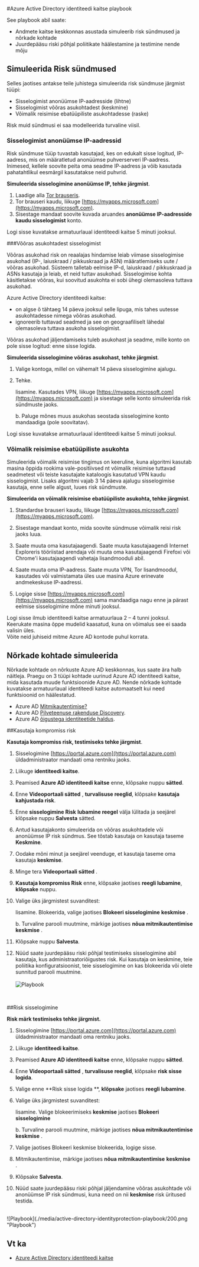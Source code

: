 <properties
    pageTitle="Azure Active Directory identiteedi kaitse playbook | Microsoft Azure'i"
    description="Siit saate teada, kuidas Azure'i AD identiteedi kaitse võimaldab piirata ründaja rikutud identiteedi või seadme ja secure identiteedi või seadme, mis on varem arvatav või teadaolevad konfliktid."
    services="active-directory"
    keywords="Azure'i active directory identiteedi kaitse, pilveteenuse rakenduse discovery, rakendused, Turve, risk, taseme, haavatavuse, turbepoliitika haldamine"
    documentationCenter=""
    authors="markusvi"
    manager="femila"
    editor=""/>

<tags
    ms.service="active-directory"
    ms.workload="identity"
    ms.tgt_pltfrm="na"
    ms.devlang="na"
    ms.topic="article"
    ms.date="08/22/2016"
    ms.author="markvi"/>

#<a name="azure-active-directory-identity-protection-playbook"></a>Azure Active Directory identiteedi kaitse playbook 

See playbook abil saate:

- Andmete kaitse keskkonnas asustada simuleerib risk sündmused ja nõrkade kohtade
- Juurdepääsu riski põhjal poliitikate häälestamine ja testimine nende mõju


## <a name="simulating-risk-events"></a>Simuleerida Risk sündmused

Selles jaotises antakse teile juhistega simuleerida risk sündmuse järgmist tüüpi:

- Sisselogimist anonüümse IP-aadresside (lihtne)
- Sisselogimist võõras asukohtadest (keskmine)
- Võimalik reisimise ebatüüpiliste asukohtadesse (raske)

Risk muid sündmusi ei saa modelleerida turvaline viisil.


### <a name="sign-ins-from-anonymous-ip-addresses"></a>Sisselogimist anonüümse IP-aadressid

Risk sündmuse tüüp tuvastab kasutajad, kes on edukalt sisse logitud, IP-aadress, mis on määratletud anonüümse puhverserveri IP-aadress. Inimesed, kellele soovite peita oma seadme IP-aadress ja võib kasutada pahatahtlikul eesmärgil kasutatakse neid puhvrid.

**Simuleerida sisselogimine anonüümse IP, tehke järgmist**.

1.  Laadige alla [Tor brauseris](https://www.torproject.org/projects/torbrowser.html.en).
2.  Tor brauseri kaudu, liikuge [https://myapps.microsoft.com](https://myapps.microsoft.com).   
3.  Sisestage mandaat soovite kuvada aruandes **anonüümse IP-aadresside kaudu sisselogimist** konto.

Logi sisse kuvatakse armatuurlaual identiteedi kaitse 5 minuti jooksul. 


###<a name="sign-ins-from-unfamiliar-locations"></a>Võõras asukohtadest sisselogimist

Võõras asukohad risk on reaalajas hindamise leiab viimase sisselogimise asukohad (IP-, laiuskraad / pikkuskraad ja ASN) määratlemiseks uute / võõras asukohad. Süsteem talletab eelmise IP-d, laiuskraad / pikkuskraad ja ASNs kasutaja ja leiab, et neid tuttav asukohad. Sisselogimise kohta käsitletakse võõras, kui soovitud asukohta ei sobi ühegi olemasoleva tuttava asukohad.

Azure Active Directory identiteedi kaitse:  

 - on algse õ tähtaeg 14 päeva jooksul selle lipuga, mis tahes uutesse asukohtadesse nimega võõras asukohad.
 - ignoreerib tuttavad seadmed ja see on geograafiliselt lähedal olemasoleva tuttava asukoha sisselogimist.

Võõras asukohad jäljendamiseks tuleb asukohast ja seadme, mille konto on pole sisse logitud: enne sisse logida. 


**Simuleerida sisselogimine võõras asukohast, tehke järgmist**.

1.  Valige kontoga, millel on vähemalt 14 päeva sisselogimine ajalugu. 

2.  Tehke.
    
    lisamine. Kasutades VPN, liikuge [https://myapps.microsoft.com](https://myapps.microsoft.com) ja sisestage selle konto simuleerida risk sündmuste jaoks.

    b. Paluge mõnes muus asukohas seostada sisselogimine konto mandaadiga (pole soovitatav).

Logi sisse kuvatakse armatuurlaual identiteedi kaitse 5 minuti jooksul.
 
### <a name="impossible-travel-to-atypical-location"></a>Võimalik reisimise ebatüüpiliste asukohta
Simuleerida võimalik reisimise tingimus on keeruline, kuna algoritmi kasutab masina õppida rookima vale-positiivsed nt võimalik reisimise tuttavad seadmetest või teiste kasutajate kataloogis kasutatud VPN kaudu sisselogimist. Lisaks algoritmi vajab 3 14 päeva ajalugu sisselogimise kasutaja, enne selle algust, luues risk sündmuste.

**Simuleerida on võimalik reisimise ebatüüpiliste asukohta, tehke järgmist**.

1.  Standardse brauseri kaudu, liikuge [https://myapps.microsoft.com](https://myapps.microsoft.com).  

2.  Sisestage mandaat konto, mida soovite sündmuse võimalik reisi risk jaoks luua.

3.  Saate muuta oma kasutajaagendi. Saate muuta kasutajaagendi Internet Exploreris tööriistad arendaja või muuta oma kasutajaagendi Firefoxi või Chrome'i kasutajaagendi vahetaja lisandmooduli abil.

4.  Saate muuta oma IP-aadress. Saate muuta VPN, Tor lisandmoodul, kasutades või valmistamata üles uue masina Azure erinevate andmekeskuse IP-aadressi.

5.  Logige sisse [https://myapps.microsoft.com](https://myapps.microsoft.com) sama mandaadiga nagu enne ja pärast eelmise sisselogimine mõne minuti jooksul.

Logi sisse ilmub identiteedi kaitse armatuurlaua 2 – 4 tunni jooksul.<br>
Keerukate masina õppe mudelid kaasatud, kuna on võimalus see ei saada valisin üles.<br> Võite neid juhiseid mitme Azure AD kontode puhul korrata.


## <a name="simulating-vulnerabilities"></a>Nõrkade kohtade simuleerida 
Nõrkade kohtade on nõrkuste Azure AD keskkonnas, kus saate ära halb näitleja. Praegu on 3 tüüpi kohtade uurinud Azure AD identiteedi kaitse, mida kasutada muude funktsioonide Azure AD. Nende nõrkade kohtade kuvatakse armatuurlaual identiteedi kaitse automaatselt kui need funktsioonid on häälestatud.

-   Azure AD [Mitmikautentimise?](../multi-factor-authentication/multi-factor-authentication.md)
-   Azure AD [Pilveteenuse rakenduse Discovery](active-directory-cloudappdiscovery-whatis.md).
-   Azure AD [õigustega identiteetide haldus](active-directory-privileged-identity-management-configure.md). 



##<a name="user-compromise-risk"></a>Kasutaja kompromiss risk

**Kasutaja kompromiss risk, testimiseks tehke järgmist**.

1.  Sisselogimine [https://portal.azure.com](https://portal.azure.com) üldadministraator mandaati oma rentniku jaoks.

2.  Liikuge **identiteedi kaitse**. 

3.  Peamised **Azure AD identiteedi kaitse** enne, klõpsake nuppu **sätted**. 

4.  Enne **Videoportaali sätted** , **turvalisuse reeglid**, klõpsake **kasutaja kahjustada risk**. 

5.  Enne **sisselogimine Risk** **lubamine reegel** välja lülitada ja seejärel klõpsake nuppu **Salvesta** sätted.

6.  Antud kasutajakonto simuleerida on võõras asukohtadele või anonüümse IP risk sündmus. See tõstab kasutaja on kasutaja taseme **Keskmine**.

7.  Oodake mõni minut ja seejärel veenduge, et kasutaja taseme oma kasutaja **keskmise**.

8.  Minge tera **Videoportaali sätted** .

9.  **Kasutaja kompromiss Risk** enne, klõpsake jaotises **reegli lubamine**, **klõpsake** nuppu. 

10. Valige üks järgmistest suvanditest:

    lisamine. Blokeerida, valige jaotises **Blokeeri sisselogimine** **keskmise** .

    b. Turvaline parooli muutmine, märkige jaotises **nõua mitmikautentimise** **keskmise** .

13. Klõpsake nuppu **Salvesta**.

14. Nüüd saate juurdepääsu riski põhjal testimiseks sisselogimine abil kasutaja, kus administraatoriõigustes risk. Kui kasutaja on keskmine, teie poliitika konfiguratsioonist, teie sisselogimine on kas blokeerida või olete sunnitud parooli muutmine. 
<br><br>
![Playbook](./media/active-directory-identityprotection-playbook/201.png "Playbook")
<br>

 
##<a name="sign-in-risk"></a>Risk sisselogimine

 
**Risk märk testimiseks tehke järgmist.**

1.  Sisselogimine [https://portal.azure.com](https://portal.azure.com) üldadministraator mandaati oma rentniku jaoks.

2.  Liikuge **identiteedi kaitse**.

3.  Peamised **Azure AD identiteedi kaitse** enne, klõpsake nuppu **sätted**. 

4.  Enne **Videoportaali sätted** , **turvalisuse reeglid**, klõpsake **risk sisse logida**.

5.  Valige enne **Risk sisse logida **, **klõpsake** jaotises **reegli lubamine**. 

7.  Valige üks järgmistest suvanditest:

    lisamine. Valige blokeerimiseks **keskmise** jaotises **Blokeeri sisselogimine**

    b. Turvaline parooli muutmine, märkige jaotises **nõua mitmikautentimise** **keskmise** .

8.  Valige jaotises Blokeeri keskmise blokeerida, logige sisse.

9.  Mitmikautentimise, märkige jaotises **nõua mitmikautentimise** **keskmise** .

10. Klõpsake **Salvesta**.

11. Nüüd saate juurdepääsu riski põhjal jäljendamine võõras asukohtade või anonüümse IP risk sündmusi, kuna need on nii **keskmise** risk üritused testida.

<br>
![Playbook](./media/active-directory-identityprotection-playbook/200.png "Playbook")
<br>


## <a name="see-also"></a>Vt ka

 - [Azure Active Directory identiteedi kaitse](active-directory-identityprotection.md)

